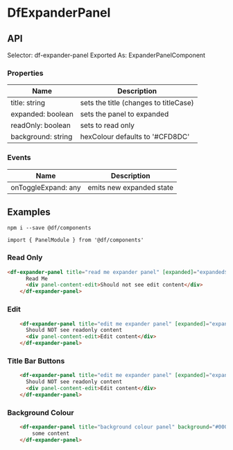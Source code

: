 # DfExpanderPanel

## API

Selector: df-expander-panel
Exported As: ExpanderPanelComponent

### Properties

| Name               | Description                           |
| ------------------ | ------------------------------------- |
| title: string      | sets the title (changes to titleCase) |
| expanded: boolean  | sets the panel to expanded            |
| readOnly: boolean  | sets to read only                     |
| background: string | hexColour defaults to '#CFD8DC'       |

### Events

| Name                | Description              |
| ------------------- | ------------------------ |
| onToggleExpand: any | emits new expanded state |

## Examples

`npm i --save @df/components`

`import { PanelModule } from '@df/components'`

### Read Only

```html
<df-expander-panel title="read me expander panel" [expanded]="expanded$ | async" (onToggleExpand)="handleToggleExpand($event)">
      Read Me
      <div panel-content-edit>Should not see edit content</div>
    </df-expander-panel>
```

### Edit

```html
    <df-expander-panel title="edit me expander panel" [expanded]="expanded$ | async" (onToggleExpand)="handleToggleExpand($event)" [readOnly]="false">
      Should NOT see readonly content
      <div panel-content-edit>Edit content</div>
    </df-expander-panel>
```

### Title Bar Buttons

```html
    <df-expander-panel title="edit me expander panel" [expanded]="expanded$ | async" (onToggleExpand)="handleToggleExpand($event)" [readOnly]="false">
      Should NOT see readonly content
      <div panel-content-edit>Edit content</div>
    </df-expander-panel>
```

### Background Colour

```html
    <df-expander-panel title="background colour panel" background="#000000" expanded="true" >
        some content
    </df-expander-panel>
```